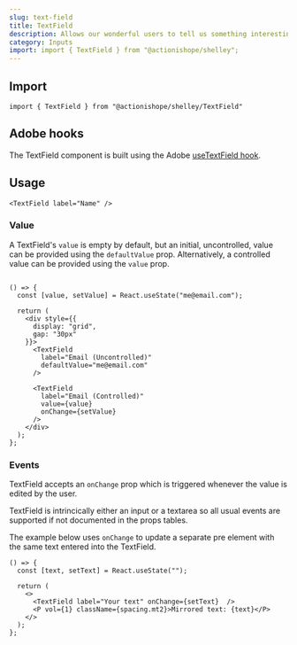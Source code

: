 ```yaml
---
slug: text-field
title: TextField
description: Allows our wonderful users to tell us something interesting by inputting some text into a little box.
category: Inputs
import: import { TextField } from "@actionishope/shelley";
---
```


## Import

```
import { TextField } from "@actionishope/shelley/TextField"
```

## Adobe hooks

The TextField component is built using the Adobe [useTextField hook](https://react-spectrum.adobe.com/react-aria/useTextField.html).

## Usage

```jsx{live:true}
<TextField label="Name" />
```

### Value

A TextField's `value` is empty by default, but an initial, uncontrolled, value can be provided using the `defaultValue` prop. Alternatively, a controlled value can be provided using the `value` prop.

```jsx{live:true}

() => {
  const [value, setValue] = React.useState("me@email.com");

  return (
    <div style={{
      display: "grid",
      gap: "30px"
    }}>
      <TextField
        label="Email (Uncontrolled)"
        defaultValue="me@email.com"
      />

      <TextField
        label="Email (Controlled)"
        value={value}
        onChange={setValue}
      />
    </div>
  );
};
```

### Events

TextField accepts an `onChange` prop which is triggered whenever the value is edited by the user.

TextField is intrincically either an input or a textarea so all usual events are supported if not documented in the props tables.

The example below uses `onChange` to update a separate pre element with the same text entered into the TextField.

```jsx{live:true}
() => {
  const [text, setText] = React.useState("");

  return (
    <>
      <TextField label="Your text" onChange={setText}  />
      <P vol={1} className={spacing.mt2}>Mirrored text: {text}</P>
    </>
  );
};
```
